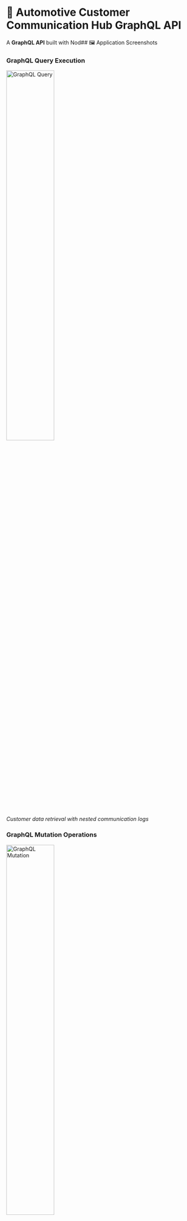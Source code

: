 # 🚗 Automotive Customer Communication Hub GraphQL API

A **GraphQL API** built with Nod## 🖼️ Application Screenshots

### GraphQL Query Execution
<img src="./images/GraphQL_query.png" alt="GraphQL Query" width="50%">

*Customer data retrieval with nested communication logs*

### GraphQL Mutation Operations
<img src="./images/GraphQL_mutation.png" alt="GraphQL Mutation" width="50%">

*Adding new customer communications*

### Combined Query & Mutation Workflow
<img src="./images/GraphQL_query_mutation.png" alt="GraphQL Query & Mutation" width="50%">

*Full CRUD operations demonstration*, and Apollo Server for managing automotive financial services customer communication history and preferences.

![GraphQL](https://img.shields.io/badge/GraphQL-16+-E10098.svg)
![Node.js](https://img.shields.io/badge/Node.js-18+-339933.svg)
![TypeScript](https://img.shields.io/badge/TypeScript-5+-3178C6.svg)
![Apollo Server](https://img.shields.io/badge/Apollo_Server-4+-311C87.svg)

## 🚀 Overview

Enterprise-grade GraphQL API demonstrating scalable communication services architecture for automotive financial services. Features comprehensive schema design, nested resolvers, and real-time data management capabilities that simulate integration with CRM and communication platforms.

## 📋 Features

### 🎯 **GraphQL Operations**
- Comprehensive query system for customer and communication data retrieval
- Mutation operations for logging communications and status updates
- Nested relationship resolvers between customers and communication logs
- Flexible filtering by customer ID, communication channel, and status

### 🏗️ **Architecture Features**
- TypeScript for enhanced type safety and developer experience
- Apollo Server integration with Express middleware
- Mock data simulation of microservices architecture
- RESTful patterns adapted for GraphQL paradigms

### 💼 **Business Logic**
- Automotive financial services context (loan statements, payment reminders)
- Multi-channel communication support (Email, SMS, Call, App Notifications)
- Status tracking throughout communication lifecycle
- Customer preference management

## 🏃‍♂️ Quick Start

```bash
# Clone and install
git clone https://github.com/RitaJind/auto-comm-hub-graphql.git
cd auto-comm-hub-graphql
npm install

# Start development server
npm start
# Open http://localhost:4000/graphql
```

## 🏗️ Tech Stack

- **Backend**: Node.js 18+, TypeScript 5+
- **GraphQL**: Apollo Server 4+, GraphQL 16+
- **Web Framework**: Express.js
- **Development**: ts-node, UUID generation
- **Type Safety**: Full TypeScript implementation

## 🚀 Getting Started

### Prerequisites

- Node.js (v16+ recommended)
- npm or yarn

### Installation

1. Clone the repository:
   ```bash
   git clone https://github.com/RitaJind/auto-comm-hub-graphql.git
   cd auto-comm-hub-graphql
   ```

2. Install dependencies:
   ```bash
   npm install
   ```

3. Start the development server:
   ```bash
   npm start
   ```

4. Open GraphQL Playground at: `http://localhost:4000/graphql`

### Available Scripts

- `npm start` - Start the development server with ts-node
- `npm run build` - Build the TypeScript project
- `npm run serve` - Run the built JavaScript version
- `npm run dev` - Start with file watching for development

## �️ Application Screenshots

### GraphQL Query Execution
![GraphQL Query](./images/GraphQL_query.png)

*Customer data retrieval with nested communication logs*

### GraphQL Mutation Operations
![GraphQL Mutation](./images/GraphQL_mutation.png)

*Adding new customer communications*

### Combined Query & Mutation Workflow
![GraphQL Query & Mutation](./images/GraphQL_query_mutation.png)

*Full CRUD operations demonstration*

## 📁 Project Structure

```text
auto-comm-hub-graphql/
├── src/
│   ├── index.ts          # Apollo Server setup with Express
│   ├── schema.ts         # GraphQL type definitions
│   ├── resolvers.ts      # Query & mutation resolvers
│   ├── types.ts          # TypeScript interfaces
│   └── mockData.ts       # In-memory data simulation
├── images/               # Application screenshots
├── package.json          # Dependencies and scripts
├── tsconfig.json         # TypeScript configuration
└── README.md            # Project documentation
```

## 🚧 Development Status

### ✅ **Completed**
- GraphQL schema design with comprehensive type system
- Query resolvers for customer and communication data
- Mutation operations for CRUD functionality
- Nested relationship resolvers
- TypeScript implementation with full type safety
- Apollo Server integration with Express middleware

### 🔄 **Planned Enhancements**
- Database integration (PostgreSQL/MongoDB)
- Authentication and authorization middleware
- Real-time subscriptions for communication updates
- Performance optimization with DataLoader
- API rate limiting and caching strategies

## �📋 GraphQL Schema

### Types

- **Customer**: User profiles with communication preferences
- **CommunicationLog**: Record of all customer interactions
- **CommunicationChannel**: EMAIL, SMS, CALL, APP_NOTIFICATION
- **CommunicationStatus**: SENT, DELIVERED, READ, FAILED, CLICKED

### Sample Queries

```graphql
# Get all customers
query {
  customers {
    id
    name
    email
    communicationPreference
  }
}

# Get customer with communication logs
query {
  customer(id: "cust101") {
    name
    communicationLogs {
      id
      channel
      message
      status
      timestamp
    }
  }
}

# Filter communication logs
query {
  communicationLogs(customerId: "cust101", channel: EMAIL) {
    id
    subject
    message
    status
  }
}
```

### Sample Mutations

```graphql
# Log new communication
mutation {
  logCommunication(input: {
    customerId: "cust101"
    channel: EMAIL
    subject: "Payment Reminder"
    message: "Your payment is due tomorrow"
    status: SENT
  }) {
    id
    timestamp
    status
  }
}

# Update communication status
mutation {
  updateCommunicationStatus(input: {
    id: "log001"
    status: READ
  }) {
    id
    status
  }
}
```

## 🏗 Project Structure

```
auto-comm-hub-graphql/
├── src/
│   ├── index.ts          # Main server entry point
│   ├── schema.ts         # GraphQL schema definitions
│   ├── resolvers.ts      # GraphQL resolvers
│   ├── types.ts          # TypeScript interfaces
│   └── mockData.ts       # In-memory mock data
├── package.json
├── tsconfig.json
└── README.md
```

## 🎯 Business Value & Technical Impact

### **Automotive Financial Services Integration**
This GraphQL API demonstrates enterprise-level solutions for automotive financial services:

- **Unified Communication Hub**: Aggregates multiple communication channels (Email, SMS, App Notifications) through a single GraphQL endpoint
- **CRM Integration Ready**: Schema designed to integrate with existing customer relationship management systems
- **Microservices Architecture**: GraphQL acts as an API Gateway, perfect for modern distributed systems
- **Financial Context**: Real-world scenarios including loan statements, payment reminders, and promotional offers

### **GraphQL Best Practices Demonstrated**
- Complex nested queries with relationship resolvers
- Efficient data fetching patterns
- Type-safe mutations for data manipulation
- Schema-first development approach
- Modern Apollo Server integration patterns

---

## 👨‍� About the Developer

**Rita Jindal** - Full Stack Developer

*Passionate about building scalable, secure, and maintainable software solutions. Experienced in GraphQL API development, microservices architecture, and automotive financial services technology solutions.*

## 📄 License

MIT License - see LICENSE file for details